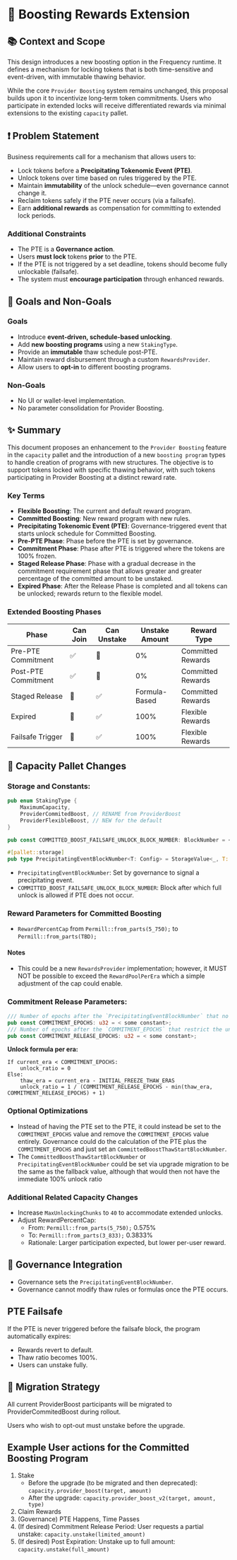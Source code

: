 # 📄 Boosting Rewards Extension

## 📚 Context and Scope

This design introduces a new boosting option in the Frequency runtime. It defines a mechanism for locking tokens that is both time-sensitive and event-driven, with immutable thawing behavior.

While the core `Provider Boosting` system remains unchanged, this proposal builds upon it to incentivize long-term token commitments. Users who participate in extended locks will receive differentiated rewards via minimal extensions to the existing `capacity` pallet.

## ❗ Problem Statement

Business requirements call for a mechanism that allows users to:

- Lock tokens before a **Precipitating Tokenomic Event (PTE)**.
- Unlock tokens over time based on rules triggered by the PTE.
- Maintain **immutability** of the unlock schedule—even governance cannot change it.
- Reclaim tokens safely if the PTE never occurs (via a failsafe).
- Earn **additional rewards** as compensation for committing to extended lock periods.

### Additional Constraints

- The PTE is a **Governance action**.
- Users **must lock** tokens **prior** to the PTE.
- If the PTE is not triggered by a set deadline, tokens should become fully unlockable (failsafe).
- The system must **encourage participation** through enhanced rewards.

## 🎯 Goals and Non-Goals

### Goals

- Introduce **event-driven, schedule-based unlocking**.
- Add **new boosting programs** using a new `StakingType`.
- Provide an **immutable** thaw schedule post-PTE.
- Maintain reward disbursement through a custom `RewardsProvider`.
- Allow users to **opt-in** to different boosting programs.

### Non-Goals

- No UI or wallet-level implementation.
- No parameter consolidation for Provider Boosting.

## ✨ Summary

This document proposes an enhancement to the `Provider Boosting` feature in the `capacity` pallet and the introduction
of a new `boosting program` types to handle creation of programs with new structures. The objective is to support tokens locked with specific
thawing behavior, with such tokens participating in Provider Boosting at a distinct reward rate.

### Key Terms

- **Flexible Boosting**: The current and default reward program.
- **Committed Boosting**: New reward program with new rules.
- **Precipitating Tokenomic Event (PTE)**: Governance-triggered event that starts unlock schedule for Committed Boosting.
- **Pre-PTE Phase**: Phase before the PTE is set by governance.
- **Commitment Phase**: Phase after PTE is triggered where the tokens are 100% frozen.
- **Staged Release Phase**: Phase with a gradual decrease in the commitment requirement phase that allows greater and greater percentage of the committed amount to be unstaked.
- **Expired Phase**: After the Release Phase is completed and all tokens can be unlocked; rewards return to the flexible model.

### Extended Boosting Phases

| Phase               | Can Join | Can Unstake | Unstake Amount | Reward Type       |
|---------------------|----------|-------------|----------------|-------------------|
| Pre-PTE Commitment  | ✅       | 🚫          | 0%             | Committed Rewards |
| Post-PTE Commitment | ✅       | 🚫          | 0%             | Committed Rewards |
| Staged Release      | 🚫       | ✅          | Formula-Based  | Committed Rewards |
| Expired             | 🚫       | ✅          | 100%           | Flexible Rewards  |
| Failsafe Trigger    | 🚫       | ✅          | 100%           | Flexible Rewards  |

## 📂 Capacity Pallet Changes

### Storage and Constants:

```rust
pub enum StakingType {
    MaximumCapacity,
    ProviderCommitedBoost, // RENAME from ProviderBoost
    ProviderFlexibleBoost, // NEW for the default
}

pub const COMMITTED_BOOST_FAILSAFE_UNLOCK_BLOCK_NUMBER: BlockNumber = <some constant>;

#[pallet::storage]
pub type PrecipitatingEventBlockNumber<T: Config> = StorageValue<_, T::BlockNumber, OptionQuery>;
```

- `PrecipitatingEventBlockNumber`: Set by governance to signal a precipitating event.
- `COMMITTED_BOOST_FAILSAFE_UNLOCK_BLOCK_NUMBER`: Block after which full unlock is allowed if PTE does not occur.


### Reward Parameters for Committed Boosting

- `RewardPercentCap` from `Permill::from_parts(5_750);` to `Permill::from_parts(TBD);`

#### Notes

- This could be a new `RewardsProvider` implementation; however, it MUST NOT be possible to exceed the `RewardPoolPerEra` which a simple adjustment of the cap could enable.

### Commitment Release Parameters:

```rust
/// Number of epochs after the `PrecipitatingEventBlockNumber` that no unstaking is allowed
pub const COMMITMENT_EPOCHS: u32 = < some constant>;
/// Number of epochs after the `COMMITMENT_EPOCHS` that restrict the unstake amount
pub const COMMITMENT_RELEASE_EPOCHS: u32 = < some constant>;
```

**Unlock formula per era:**

```text
If current_era < COMMITMENT_EPOCHS:
    unlock_ratio = 0
Else:
    thaw_era = current_era - INITIAL_FREEZE_THAW_ERAS
    unlock_ratio = 1 / (COMMITMENT_RELEASE_EPOCHS - min(thaw_era, COMMITMENT_RELEASE_EPOCHS) + 1)
```

### Optional Optimizations
- Instead of having the PTE set to the PTE, it could instead be set to the `COMMITMENT_EPOCHS` value and remove the `COMMITMENT_EPOCHS` value entirely. Governance could do the calculation of the PTE plus the `COMMITMENT_EPOCHS` and just set an `CommittedBoostThawStartBlockNumber`.
- The `CommittedBoostThawStartBlockNumber` or `PrecipitatingEventBlockNumber` could be set via upgrade migration to be the same as the fallback value, although that would then not have the immediate 100% unlock ratio

### Additional Related Capacity Changes

- Increase `MaxUnlockingChunks` to `40` to accommodate extended unlocks.
- Adjust RewardPercentCap:
    - From: `Permill::from_parts(5_750);` 0.575%
    - To: `Permill::from_parts(3_833);` 0.3833%
    - Rationale: Larger participation expected, but lower per-user reward.

## 🔐 Governance Integration

- Governance sets the `PrecipitatingEventBlockNumber`.
- Governance cannot modify thaw rules or formulas once the PTE occurs.

## PTE Failsafe

If the PTE is never triggered before the failsafe block, the program automatically expires:

- Rewards revert to default.
- Thaw ratio becomes 100%.
- Users can unstake fully.

## 🔄 Migration Strategy

All current ProviderBoost participants will be migrated to ProviderCommitedBoost during rollout.

Users who wish to opt-out must unstake before the upgrade.

## Example User actions for the Committed Boosting Program

1. Stake
    - Before the upgrade (to be migrated and then deprecated): `capacity.provider_boost(target, amount)`
    - After the upgrade: `capacity.provider_boost_v2(target, amount, type)`
2. Claim Rewards
3. (Governance) PTE Happens, Time Passes
4. (If desired) Commitment Release Period: User requests a partial unstake: `capacity.unstake(limited_amount)`
5. (If desired) Post Expiration: Unstake up to full amount: `capacity.unstake(full_amount)`

